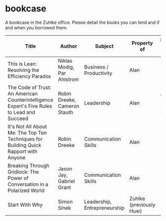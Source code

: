 # bookcase

A bookcase in the Zuhlke office. Please detail the books you can lend and if and when you borrowed them.

Title | Author | Subject | Property of | Borrowed by (from date)
----- | ------ | ------- | ----------- | -----------------------
This is Lean: Resolving the Efficiency Paradox | Niklas Modig, Par Ahlstrom | Business / Productivity | Alan | 
The Code of Trust: An American Counterintelligence Expert's Five Rules to Lead and Succeed | Robin Dreeke, Cameron Stauth | Leadership | Alan | Alan (March 28th 2019)
It's Not All About Me: The Top Ten Techniques for Building Quick Rapport with Anyone | Robin Dreeke | Communication Skills | Alan | 
Breaking Through Gridlock: The Power of Conversation in a Polarized World | Jason Jay, Gabriel Grant | Communication Skills | Alan | 
Start With Why | Simon Sinek | Leadership, Entrepreneurship | Zuhlke (previously Huw) | 
